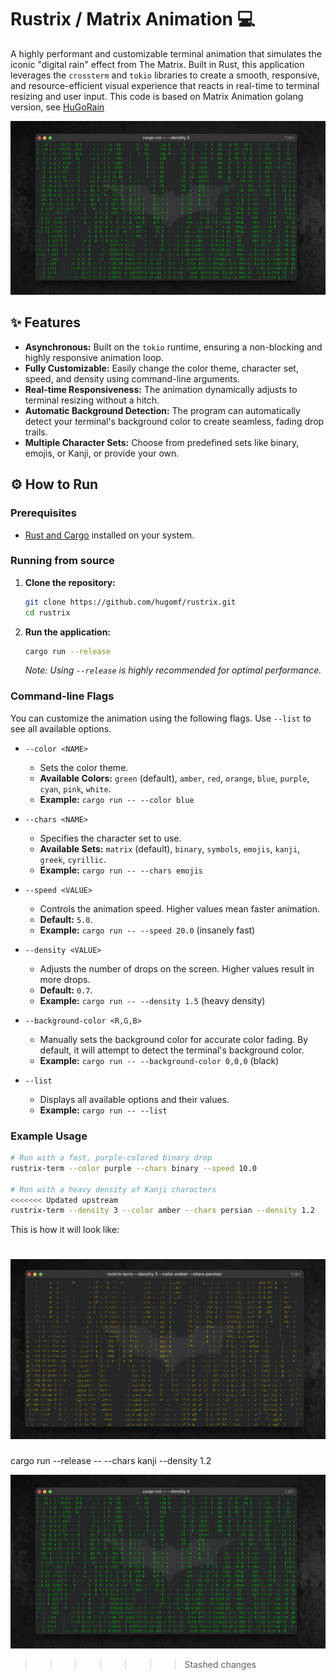 # Rustrix / Matrix Animation 💻

A highly performant and customizable terminal animation that simulates the iconic "digital rain" effect from The Matrix. Built in Rust, this application leverages the `crossterm` and `tokio` libraries to create a smooth, responsive, and resource-efficient visual experience that reacts in real-time to terminal resizing and user input.
This code is based on Matrix Animation golang version, see [HuGoRain](https://github.com/hugomf/hugo_rain.git) 

![A screenshot of the matrix code animation](images/image.png)

## ✨ Features

-   **Asynchronous:** Built on the `tokio` runtime, ensuring a non-blocking and highly responsive animation loop.
-   **Fully Customizable:** Easily change the color theme, character set, speed, and density using command-line arguments.
-   **Real-time Responsiveness:** The animation dynamically adjusts to terminal resizing without a hitch.
-   **Automatic Background Detection:** The program can automatically detect your terminal's background color to create seamless, fading drop trails.
-   **Multiple Character Sets:** Choose from predefined sets like binary, emojis, or Kanji, or provide your own.

## ⚙️ How to Run

### Prerequisites

-   [Rust and Cargo](https://www.rust-lang.org/tools/install) installed on your system.

### Running from source

1.  **Clone the repository:**
    ```bash
    git clone https://github.com/hugomf/rustrix.git
    cd rustrix
    ```

2.  **Run the application:**
    ```bash
    cargo run --release
    ```
    _Note: Using `--release` is highly recommended for optimal performance._

### Command-line Flags

You can customize the animation using the following flags. Use `--list` to see all available options.

-   `--color <NAME>`
    -   Sets the color theme.
    -   **Available Colors:** `green` (default), `amber`, `red`, `orange`, `blue`, `purple`, `cyan`, `pink`, `white`.
    -   **Example:** `cargo run -- --color blue`

-   `--chars <NAME>`
    -   Specifies the character set to use.
    -   **Available Sets:** `matrix` (default), `binary`, `symbols`, `emojis`, `kanji`, `greek`, `cyrillic`.
    -   **Example:** `cargo run -- --chars emojis`

-   `--speed <VALUE>`
    -   Controls the animation speed. Higher values mean faster animation.
    -   **Default:** `5.0`.
    -   **Example:** `cargo run -- --speed 20.0` (insanely fast)

-   `--density <VALUE>`
    -   Adjusts the number of drops on the screen. Higher values result in more drops.
    -   **Default:** `0.7`.
    -   **Example:** `cargo run -- --density 1.5` (heavy density)

-   `--background-color <R,G,B>`
    -   Manually sets the background color for accurate color fading. By default, it will attempt to detect the terminal's background color.
    -   **Example:** `cargo run -- --background-color 0,0,0` (black)

-   `--list`
    -   Displays all available options and their values.
    -   **Example:** `cargo run -- --list`

### Example Usage

```bash
# Run with a fast, purple-colored binary drop
rustrix-term --color purple --chars binary --speed 10.0

# Run with a heavy density of Kanji characters
<<<<<<< Updated upstream
rustrix-term --density 3 --color amber --chars persian --density 1.2
```

This is how it will look like:

![Example](images/persian.png)
=======
cargo run --release -- --chars kanji --density 1.2

![A screenshot of the matrix code animation](images/image.png)
>>>>>>> Stashed changes
